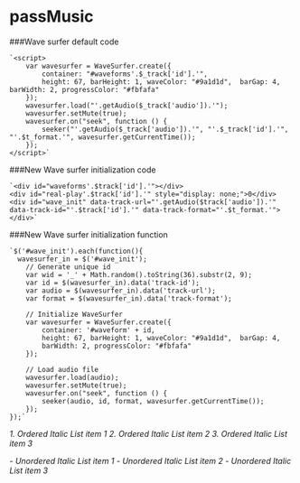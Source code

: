 # passMusic

###Wave surfer default code

    `<script>  
        var wavesurfer = WaveSurfer.create({
            container: "#waveforms'.$_track['id'].'",
            height: 67, barHeight: 1, waveColor: "#9a1d1d",  barGap: 4,  barWidth: 2, progressColor: "#fbfafa"
        });
        wavesurfer.load("'.getAudio($_track['audio']).'");
        wavesurfer.setMute(true);
        wavesurfer.on("seek", function () {
            seeker("'.getAudio($_track['audio']).'", "'.$_track['id'].'", "'.$t_format.'", wavesurfer.getCurrentTime());
        }); 
    </script>`


###New Wave surfer initialization code

    `<div id="waveforms'.$track['id'].'"></div>
    <div id="real-play'.$track['id'].'" style="display: none;">0</div>
    <div id="wave_init" data-track-url="'.getAudio($track['audio']).'" data-track-id="'.$track['id'].'" data-track-format="'.$t_format.'"></div>`

###New Wave surfer initialization function

    `$('#wave_init').each(function(){
      wavesurfer_in = $('#wave_init');
        // Generate unique id
        var wid = '_' + Math.random().toString(36).substr(2, 9);
        var id = $(wavesurfer_in).data('track-id');
        var audio = $(wavesurfer_in).data('track-url');
        var format = $(wavesurfer_in).data('track-format');
           
        // Initialize WaveSurfer
        var wavesurfer = WaveSurfer.create({
            container: '#waveform' + id,
            height: 67, barHeight: 1, waveColor: "#9a1d1d",  barGap: 4,
            barWidth: 2, progressColor: "#fbfafa"
        });
        
        // Load audio file
        wavesurfer.load(audio); 
        wavesurfer.setMute(true);
        wavesurfer.on("seek", function () {
            seeker(audio, id, format, wavesurfer.getCurrentTime());
        });
    });`


*1. Ordered Italic List item 1*
*2. Ordered Italic List item 2*
*3. Ordered Italic List item 3*

*- Unordered Italic List item 1*
*- Unordered Italic List item 2*
*- Unordered Italic List item 3*
